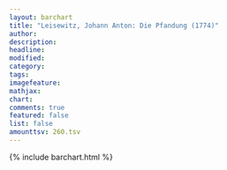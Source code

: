 ```yaml
---
layout: barchart
title: "Leisewitz, Johann Anton: Die Pfandung (1774)"
author:
description:
headline:
modified:
category:
tags:
imagefeature: 
mathjax: 
chart: 
comments: true
featured: false
list: false
amounttsv: 260.tsv
---
```

{% include barchart.html %}
